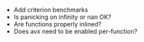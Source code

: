- Add criterion benchmarks
- Is panicking on infinity or nan OK?
- Are functions properly inlined?
- Does avx need to be enabled per-function?
